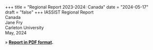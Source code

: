 +++
title = "Regional Report 2023-2024: Canada"
date = "2024-05-17"
draft = "false"
+++
IASSIST Regional Report<br />
Canada<br />
Jane Fry<br />
Carleton University<br />
May, 2024

» **[Report in PDF format](/file/about/canada_regional_report-2023-2024.pdf).**
